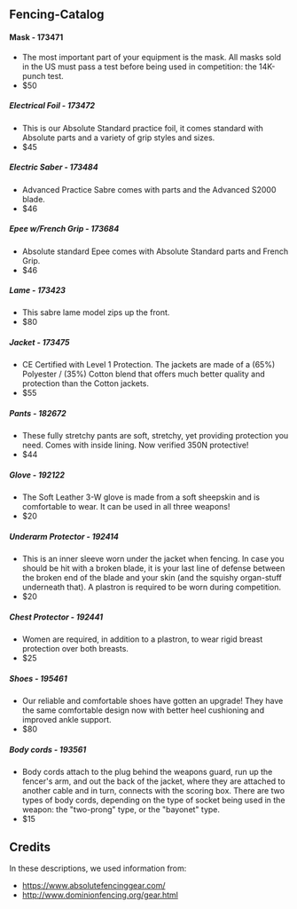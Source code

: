 ## Fencing-Catalog

#### Mask - 173471
- The most important part of your equipment is the mask. All masks sold in the US must pass 
a test before being used in competition: the 14K-punch test.
- $50

##### Electrical Foil - 173472
- This is our Absolute Standard practice foil, it comes standard with Absolute parts and a variety of grip styles and sizes. 
- $45

##### Electric Saber - 173484
- Advanced Practice Sabre comes with  parts and the Advanced S2000 blade.
- $46

##### Epee w/French Grip - 173684
- Absolute standard Epee comes with Absolute Standard parts and French Grip.
- $46

##### Lame - 173423
- This sabre lame model zips up the front.
- $80

##### Jacket - 173475
- CE Certified with Level 1 Protection. The jackets are made of a (65%) Polyester / (35%) Cotton blend that offers much better quality and protection than the Cotton jackets. 
- $55

##### Pants - 182672
- These fully stretchy pants are soft, stretchy, yet providing protection you need. Comes with inside lining. Now verified 350N protective!
- $44

##### Glove - 192122
- The Soft Leather 3-W glove is made from a soft sheepskin and is comfortable to wear. It can be used in all three weapons!
- $20

##### Underarm Protector - 192414
- This is an inner sleeve worn under the jacket when fencing. In case you should be hit with a broken blade, it is your last line of defense between the broken end of the blade and your skin (and the squishy organ-stuff underneath that). A plastron is required to be worn during competition. 
- $20

##### Chest Protector - 192441
- Women are required, in addition to a plastron, to wear rigid breast protection over both breasts.
- $25

##### Shoes - 195461
- Our reliable and comfortable shoes have gotten an upgrade!  They have the same comfortable design now with better heel cushioning and improved ankle support. 
- $80

##### Body cords - 193561
- Body cords attach to the plug behind the weapons guard, run up the fencer's arm, and out the back of the jacket, 
where they are attached to another cable and in turn, connects with the scoring box. There are two types of body cords, 
depending on the type of socket being used in the weapon: the "two-prong" type, or the "bayonet" type.
- $15

## Credits 

In these descriptions, we used information from:
- https://www.absolutefencinggear.com/
- http://www.dominionfencing.org/gear.html
